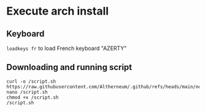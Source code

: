 # Execute arch install
## Keyboard
`loadkeys fr` to load French keyboard "AZERTY"
## Downloading and running script
```
curl -o /script.sh https://raw.githubusercontent.com/Altherneum/.github/refs/heads/main/note/OS/Linux/Arch/arch.sh
nano /script.sh
chmod +x /script.sh
/script.sh
```